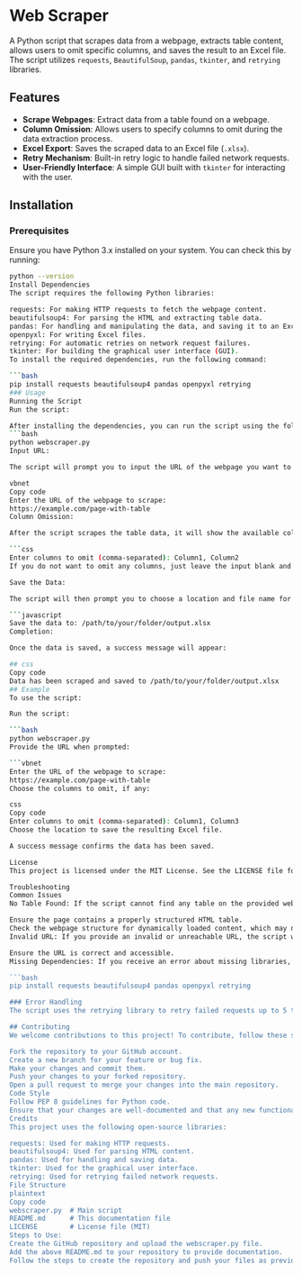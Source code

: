 # Web Scraper

A Python script that scrapes data from a webpage, extracts table content, allows users to omit specific columns, and saves the result to an Excel file. The script utilizes `requests`, `BeautifulSoup`, `pandas`, `tkinter`, and `retrying` libraries.

## Features

- **Scrape Webpages**: Extract data from a table found on a webpage.
- **Column Omission**: Allows users to specify columns to omit during the data extraction process.
- **Excel Export**: Saves the scraped data to an Excel file (`.xlsx`).
- **Retry Mechanism**: Built-in retry logic to handle failed network requests.
- **User-Friendly Interface**: A simple GUI built with `tkinter` for interacting with the user.

## Installation

### Prerequisites

Ensure you have Python 3.x installed on your system. You can check this by running:

```bash
python --version
Install Dependencies
The script requires the following Python libraries:

requests: For making HTTP requests to fetch the webpage content.
beautifulsoup4: For parsing the HTML and extracting table data.
pandas: For handling and manipulating the data, and saving it to an Excel file.
openpyxl: For writing Excel files.
retrying: For automatic retries on network request failures.
tkinter: For building the graphical user interface (GUI).
To install the required dependencies, run the following command:

```bash
pip install requests beautifulsoup4 pandas openpyxl retrying
### Usage
Running the Script
Run the script:

After installing the dependencies, you can run the script using the following command:
```bash
python webscraper.py
Input URL:

The script will prompt you to input the URL of the webpage you want to scrape. For example:

vbnet
Copy code
Enter the URL of the webpage to scrape:
https://example.com/page-with-table
Column Omission:

After the script scrapes the table data, it will show the available columns and ask whether you want to omit any columns. For example:

```css
Enter columns to omit (comma-separated): Column1, Column2
If you do not want to omit any columns, just leave the input blank and press Enter.

Save the Data:

The script will then prompt you to choose a location and file name for saving the data as an Excel file:

```javascript
Save the data to: /path/to/your/folder/output.xlsx
Completion:

Once the data is saved, a success message will appear:

## css
Copy code
Data has been scraped and saved to /path/to/your/folder/output.xlsx
## Example
To use the script:

Run the script:

```bash
python webscraper.py
Provide the URL when prompted:

```vbnet
Enter the URL of the webpage to scrape:
https://example.com/page-with-table
Choose the columns to omit, if any:

css
Copy code
Enter columns to omit (comma-separated): Column1, Column3
Choose the location to save the resulting Excel file.

A success message confirms the data has been saved.

License
This project is licensed under the MIT License. See the LICENSE file for details.

Troubleshooting
Common Issues
No Table Found: If the script cannot find any table on the provided webpage, it will show an error message: No table found on the page..

Ensure the page contains a properly structured HTML table.
Check the webpage structure for dynamically loaded content, which may not be captured by requests and BeautifulSoup.
Invalid URL: If you provide an invalid or unreachable URL, the script will display an error message and retry the request up to 5 times.

Ensure the URL is correct and accessible.
Missing Dependencies: If you receive an error about missing libraries, ensure that you've installed the required dependencies using the following command:

```bash
pip install requests beautifulsoup4 pandas openpyxl retrying

### Error Handling
The script uses the retrying library to retry failed requests up to 5 times with a 2-second wait between attempts. If the script is unable to fetch the page after the retries, it will show an error message indicating the failure.

## Contributing
We welcome contributions to this project! To contribute, follow these steps:

Fork the repository to your GitHub account.
Create a new branch for your feature or bug fix.
Make your changes and commit them.
Push your changes to your forked repository.
Open a pull request to merge your changes into the main repository.
Code Style
Follow PEP 8 guidelines for Python code.
Ensure that your changes are well-documented and that any new functionality is accompanied by appropriate tests.
Credits
This project uses the following open-source libraries:

requests: Used for making HTTP requests.
beautifulsoup4: Used for parsing HTML content.
pandas: Used for handling and saving data.
tkinter: Used for the graphical user interface.
retrying: Used for retrying failed network requests.
File Structure
plaintext
Copy code
webscraper.py  # Main script
README.md      # This documentation file
LICENSE        # License file (MIT)
Steps to Use:
Create the GitHub repository and upload the webscraper.py file.
Add the above README.md to your repository to provide documentation.
Follow the steps to create the repository and push your files as previously explained.

